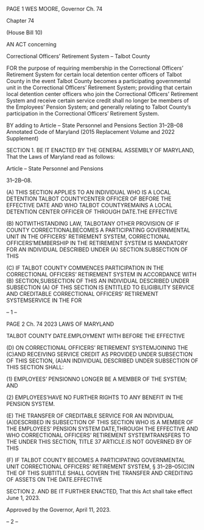 PAGE 1
WES MOORE, Governor Ch. 74

Chapter 74

(House Bill 10)

AN ACT concerning

Correctional Officers’ Retirement System – Talbot County

FOR the purpose of requiring membership in the Correctional Officers’ Retirement System
for certain local detention center officers of Talbot County in the event Talbot County
becomes a participating governmental unit in the Correctional Officers’ Retirement
System; providing that certain local detention center officers who join the
Correctional Officers’ Retirement System and receive certain service credit shall no
longer be members of the Employees’ Pension System; and generally relating to
Talbot County’s participation in the Correctional Officers’ Retirement System.

BY adding to
Article – State Personnel and Pensions
Section 31–2B–08
Annotated Code of Maryland
(2015 Replacement Volume and 2022 Supplement)

SECTION 1. BE IT ENACTED BY THE GENERAL ASSEMBLY OF MARYLAND,
That the Laws of Maryland read as follows:

Article – State Personnel and Pensions

31–2B–08.

(A) THIS SECTION APPLIES TO AN INDIVIDUAL WHO IS A LOCAL DETENTION
TALBOT COUNTYCENTER OFFICER OF BEFORE THE EFFECTIVE DATE AND WHO
TALBOT COUNTYREMAINS A LOCAL DETENTION CENTER OFFICER OF THROUGH
DATE.THE EFFECTIVE

(B) NOTWITHSTANDING LAW, TALBOTANY OTHER PROVISION OF IF
COUNTY CORRECTIONALBECOMES A PARTICIPATING GOVERNMENTAL UNIT IN THE
OFFICERS’ RETIREMENT SYSTEM, CORRECTIONAL OFFICERS’MEMBERSHIP IN THE
RETIREMENT SYSTEM IS MANDATORY FOR AN INDIVIDUAL DESCRIBED UNDER
(A) SECTION.SUBSECTION OF THIS

(C) IF TALBOT COUNTY COMMENCES PARTICIPATION IN THE
CORRECTIONAL OFFICERS’ RETIREMENT SYSTEM IN ACCORDANCE WITH
(B) SECTION,SUBSECTION OF THIS AN INDIVIDUAL DESCRIBED UNDER SUBSECTION
(A) OF THIS SECTION IS ENTITLED TO ELIGIBILITY SERVICE AND CREDITABLE
CORRECTIONAL OFFICERS’ RETIREMENT SYSTEMSERVICE IN THE FOR

– 1 –

PAGE 2
Ch. 74 2023 LAWS OF MARYLAND

TALBOT COUNTY DATE.EMPLOYMENT WITH BEFORE THE EFFECTIVE

(D) ON CORRECTIONAL OFFICERS’ RETIREMENT SYSTEMJOINING THE
(C)AND RECEIVING SERVICE CREDIT AS PROVIDED UNDER SUBSECTION OF THIS
SECTION, (A)AN INDIVIDUAL DESCRIBED UNDER SUBSECTION OF THIS SECTION
SHALL:

(1) EMPLOYEES’ PENSIONNO LONGER BE A MEMBER OF THE
SYSTEM; AND

(2) EMPLOYEES’HAVE NO FURTHER RIGHTS TO ANY BENEFIT IN THE
PENSION SYSTEM.

(E) THE TRANSFER OF CREDITABLE SERVICE FOR AN INDIVIDUAL
(A)DESCRIBED IN SUBSECTION OF THIS SECTION WHO IS A MEMBER OF THE
EMPLOYEES’ PENSION SYSTEM DATE,THROUGH THE EFFECTIVE AND WHO
CORRECTIONAL OFFICERS’ RETIREMENT SYSTEMTRANSFERS TO THE UNDER THIS
SECTION, TITLE 37 ARTICLE.IS NOT GOVERNED BY OF THIS

(F) IF TALBOT COUNTY BECOMES A PARTICIPATING GOVERNMENTAL UNIT
CORRECTIONAL OFFICERS’ RETIREMENT SYSTEM, § 31–2B–05(C)IN THE OF THIS
SUBTITLE SHALL GOVERN THE TRANSFER AND CREDITING OF ASSETS ON THE
DATE.EFFECTIVE

SECTION 2. AND BE IT FURTHER ENACTED, That this Act shall take effect June
1, 2023.

Approved by the Governor, April 11, 2023.

– 2 –